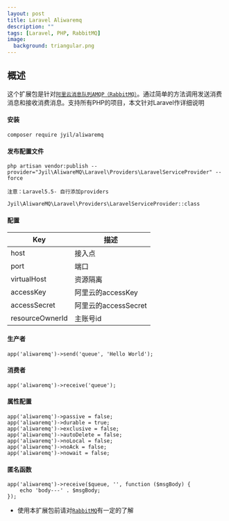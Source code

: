 ```yaml
---
layout: post
title: Laravel Aliwaremq
description: ""
tags: [Laravel, PHP, RabbitMQ]
image:
  background: triangular.png
---
```


## 概述

这个扩展包是针对<a href="https://www.aliyun.com/product/amqp?spm=5176.234368.1278132.8.1743db25brEOTe" target="view_window">`阿里云消息队列AMQP（RabbitMQ）`</a>。通过简单的方法调用发送消费消息和接收消费消息。支持所有PHP的项目，本文针对Laravel作详细说明

#### 安装

    composer require jyil/aliwaremq

#### 发布配置文件
    php artisan vendor:publish --provider="Jyil\AliwareMQ\Laravel\Providers\LaravelServiceProvider" --force

`注意：Laravel5.5- 自行添加providers`

    Jyil\AliwareMQ\Laravel\Providers\LaravelServiceProvider::class

#### 配置

Key|描述
-----|-----
host|接入点
port|端口
virtualHost|资源隔离
accessKey|阿里云的accessKey
accessSecret|阿里云的accessSecret
resourceOwnerId|主账号id

#### 生产者

    app('aliwaremq')->send('queue', 'Hello World');

#### 消费者

    app('aliwaremq')->receive('queue');

#### 属性配置
    
    app('aliwaremq')->passive = false;
    app('aliwaremq')->durable = true;
    app('aliwaremq')->exclusive = false;
    app('aliwaremq')->autoDelete = false;
    app('aliwaremq')->noLocal = false;
    app('aliwaremq')->noAck = false;
    app('aliwaremq')->nowait = false;
    
#### 匿名函数
    app('aliwaremq')->receive($queue, '', function ($msgBody) {
        echo 'body---' . $msgBody;
    });
    
* 使用本扩展包前请对<a href="https://www.rabbitmq.com" target="view_window">`RabbitMQ`</a>有一定的了解    